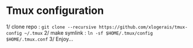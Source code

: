# Tmux configuration

1/ clone repo : `git clone --recursive https://github.com/xlogerais/tmux-config ~/.tmux`
2/ make symlink : `ln -sf $HOME/.tmux/config $HOME/.tmux.conf`
3/ Enjoy...
